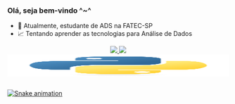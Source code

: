 ### Olá, seja bem-vindo ^~^

- 📘 Atualmente, estudante de ADS na FATEC-SP
- 📈 Tentando aprender as tecnologias para Análise de Dados

<div align="center">
  <a href="https://github.com/ZG-Aura">
  <img height="160em" src="https://github-readme-stats.vercel.app/api?username=ZG-Aura&show_icons=true&theme=aura_dark&include_all_commits=true&count_private=true"/>
  <img height="160em" src="https://github-readme-stats.vercel.app/api/top-langs/?username=ZG-Aura&layout=compact&langs_count=7&theme=aura_dark"/>
</div>

<img align="center" alt="Rafa-Python" height="50" width="925" src="https://raw.githubusercontent.com/devicons/devicon/master/icons/python/python-original.svg">

##

![Snake animation](https://github.com/ZG-Aura/ZG-Aura/blob/output/github-contribution-grid-snake.svg)
